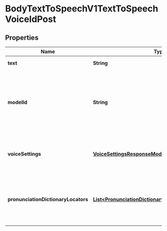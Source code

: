 

# BodyTextToSpeechV1TextToSpeechVoiceIdPost


## Properties

| Name | Type | Description | Notes |
|------------ | ------------- | ------------- | -------------|
|**text** | **String** | The text that will get converted into speech. |  |
|**modelId** | **String** | Identifier of the model that will be used, you can query them using GET /v1/models. The model needs to have support for text to speech, you can check this using the can_do_text_to_speech property. |  [optional] |
|**voiceSettings** | [**VoiceSettingsResponseModel**](VoiceSettingsResponseModel.md) | Voice settings overriding stored setttings for the given voice. They are applied only on the given request. |  [optional] |
|**pronunciationDictionaryLocators** | [**List&lt;PronunciationDictionaryVersionLocatorDBModel&gt;**](PronunciationDictionaryVersionLocatorDBModel.md) | A list of pronunciation dictionary locators (id, version_id) to be applied to the text. They will be applied in order. You may have up to 3 locators per request |  [optional] |



